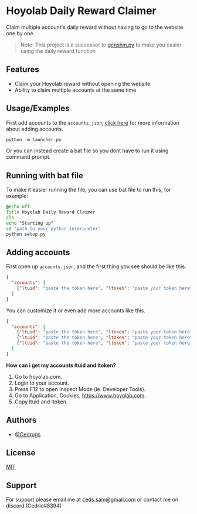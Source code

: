 
# Hoyolab Daily Reward Claimer

Claim multiple account's daily reward without having to go to the website one by one.

>Note: This project is a successor to [genshin.py](https://github.com/thesadru/genshin.py/) to make you easier using the daily reward function




## Features

- Claim your Hoyolab reward without opening the website
- Ability to claim multiple accounts at the same time




## Usage/Examples
First add accounts to the `accounts.json`, [click here](https://github.com/Cedrugs/hoyolab-daily-reward-claimer#adding-accounts) for more information about adding accounts.
```python
python -m launcher.py
```
Or you can instead create a bat file so you dont have to run it using command prompt.




## Running with bat file
To make it easier running the file, you can use bat file to run this, for example:
```bat
@echo off
Title Hoyolab Daily Reward Claimer
cls
echo "Starting up"
cd "path to your python interpreter"
python setup.py
```




## Adding accounts

First open up `accounts.json`, and the first thing you see should be like this.

```json
{
  "accounts": [
    {"ltuid": "paste the token here", "ltoken": "paste your token here"}
  ]
}
```

You can customize it or even add more accounts like this.

```json
{
  "accounts": [
    {"ltuid": "paste the token here", "ltoken": "paste your token here"},
    {"ltuid": "paste the token here", "ltoken": "paste your token here"},
    {"ltuid": "paste the token here", "ltoken": "paste your token here"}
  ]
}
```

**How can i get my accounts ltuid and ltoken?**

1. Go to hoyolab.com.
2. Login to your account.
3. Press F12 to open Inspect Mode (ie. Developer Tools). 
4. Go to Application, Cookies, https://www.hoyolab.com.
5. Copy ltuid and ltoken.




## Authors

- [@Cedrugs](https://github.com/Cedrugs)




## License

[MIT](https://choosealicense.com/licenses/mit/)


## Support

For support please email me at ceds.sam@gmail.com or contact me on discord (Cedric#8394)
